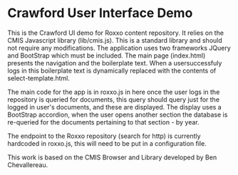 # Crawford User Interface Demo
This is the Crawford UI demo for Roxxo content repository. It relies on the CMIS Javascript library (lib/cmis.js). This is a standard library and should not require any modifications. The application uses two frameworks JQuery and BootStrap which must be included. The main page (index.html) presents the navigation and the boilerplate text. When a usersuccessfuly logs in this boilerplate text is dynamically replaced with the contents of select-template.html.

The main code for the app is in roxxo.js in here once the user logs in the repository is queried for documents, this query should query just for the logged in user's documents, and these are displayed. The display uses a BootStrap accordion, when the user opens another section the database is re-queried for the documents pertaining to that section - by year.

The endpoint to the Roxxo repository (search for http) is currently hardcoded in roxxo.js, this will need to be put in a configuration file. 

This work is based on the CMIS Browser and Library developed by Ben Chevallereau.
